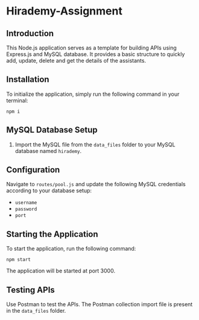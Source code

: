 ﻿# Hirademy-Assignment

## Introduction
This Node.js application serves as a template for building APIs using Express.js and MySQL database. It provides a basic structure to quickly add, update, delete and get the details of the assistants.

## Installation
To initialize the application, simply run the following command in your terminal:

`npm i`


## MySQL Database Setup
1. Import the MySQL file from the `data_files` folder to your MySQL database named `hirademy`.
   
## Configuration
Navigate to `routes/pool.js` and update the following MySQL credentials according to your database setup:
- `username`
- `password`
- `port`

## Starting the Application
To start the application, run the following command:

`npm start`

The application will be started at port 3000.

## Testing APIs
Use Postman to test the APIs. The Postman collection import file is present in the `data_files` folder.

